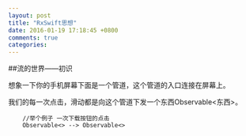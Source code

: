 ```yaml
---
layout: post
title: "RxSwift思想"
date: 2016-01-19 17:18:45 +0800
comments: true
categories: 
---
```


##流的世界——初识

想象一下你的手机屏幕下面是一个管道，这个管道的入口连接在屏幕上。

我们的每一次点击，滑动都是向这个管道下发一个东西Observable<东西>。

		//举个例子 一次下载按钮的点击
		Observable<> --> Observable<>
		





